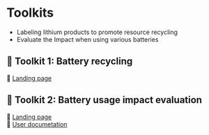 # Toolkits
* Labeling lithium products to promote resource recycling
* Evaluate the Impact when using various batteries  

## :hammer: Toolkit 1: Battery recycling
:link: [Landing page](https://google.com)  

## :hammer: Toolkit 2: Battery usage impact evaluation
:link: [Landing page](https://google.com)  
:closed_book: [User documetation](https://google.com)

